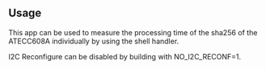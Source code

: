 ## Usage

This app can be used to measure the processing time of the sha256 of the ATECC608A individually by using the shell handler.

I2C Reconfigure can be disabled by building with
NO_I2C_RECONF=1.